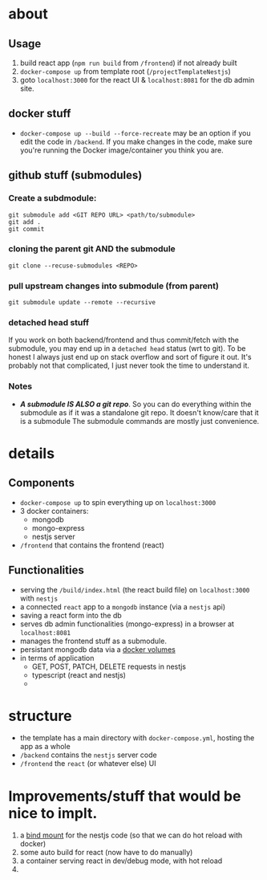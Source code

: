 # about

## Usage
1. build react app (`npm run build` from `/frontend`) if not already built
2. `docker-compose up` from template root (`/projectTemplateNestjs`)
3. goto `localhost:3000` for the react UI & `localhost:8081` for the db admin site.

## docker stuff
* `docker-compose up --build --force-recreate` may be an option if you edit the code in `/backend`. If you make changes in the code, make sure you're running the Docker image/container you think you are.

## github stuff (submodules)

### Create a subdmodule: 
```
git submodule add <GIT REPO URL> <path/to/submodule>
git add .
git commit
```
### cloning the parent git AND the submodule
```
git clone --recuse-submodules <REPO>
```

### pull upstream changes into submodule (from parent)
`git submodule update --remote --recursive`

### detached head stuff
If you work on both backend/frontend and thus commit/fetch with the submodule, you may end up in a `detached head` status (wrt to git). To be honest I always just end up on stack overflow and sort of figure it out. It's probably not that complicated, I just never took the time to understand it.

### Notes

* _**A submodule IS ALSO a git repo**_. So you can do everything within the submodule as if it was a standalone git repo. It doesn't know/care that it is a submodule The submodule commands are mostly just convenience.

# details

## Components
* `docker-compose up` to spin everything up on `localhost:3000`
* 3 docker containers:
    * mongodb
    * mongo-express
    * nestjs server
* `/frontend` that contains the frontend (react)
  
## Functionalities
* serving the `/build/index.html` (the react build file) on `localhost:3000` with `nestjs`
* a connected `react` app to a `mongodb` instance (via a `nestjs` api)
* saving a react form into the db
* serves db admin functionalities (mongo-express) in a browser at `localhost:8081`
* manages the frontend stuff as a submodule.
* persistant mongodb data via a [docker volumes](https://docs.docker.com/storage/volumes/)
* in terms of application
  * GET, POST, PATCH, DELETE requests in nestjs
  * typescript (react and nestjs)
  * 

# structure
* the template has a main directory with `docker-compose.yml`, hosting the app as a whole
* `/backend` contains the `nestjs` server code
* `/frontend` the `react` (or whatever else) UI

# Improvements/stuff that would be nice to implt.
1. a [bind mount](https://docs.docker.com/storage/bind-mounts/) for the nestjs code (so that we can do hot reload with docker)
2. some auto build for react (now have to do manually)
3. a container serving react in dev/debug mode, with hot reload
4. 

